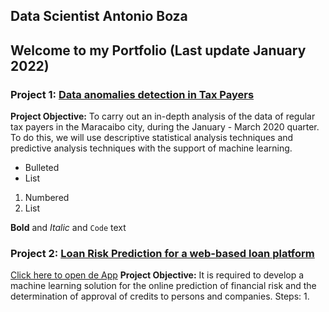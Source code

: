 ## Data Scientist Antonio Boza
## Welcome to my Portfolio (Last update January 2022)

### Project 1: [Data anomalies detection in Tax Payers](https://github.com/AntonyBoza/PROJECTS/blob/master/DETECCI%C3%93N%20TRANSACCIONES%20IRREGULARES.ipynb)
**Project Objective:**
To carry out an in-depth analysis of the data of regular tax payers in the Maracaibo city, during the January - March 2020 quarter. To do this, we will use descriptive statistical analysis techniques and predictive analysis techniques with the support of machine learning.


- Bulleted
- List

1. Numbered
2. List

**Bold** and _Italic_ and `Code` text


### Project 2: [Loan Risk Prediction for a web-based loan platform](https://github.com/AntonyBoza/PROJECTS/blob/master/LOAN_RISK_PREDICTION_CRIPTO_WAKU_MODEL.ipynb)
[Click here to open de App](https://app-risk-1.herokuapp.com/)
**Project Objective:**
It is required to develop a  machine learning solution for the online prediction of financial risk and the determination of approval of credits to persons and companies.
Steps:
1. 

